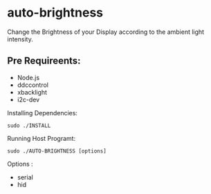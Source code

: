 # auto-brightness
Change the Brightness of your Display according to the ambient light intensity.

Pre Requireents:
---------------------
 - Node.js
 - ddccontrol
 - xbacklight
 - i2c-dev
 
Installing Dependencies:
```text
sudo ./INSTALL
```
Running Host Programt:
```text
sudo ./AUTO-BRIGHTNESS [options]
```
Options :
 - serial
 - hid

